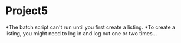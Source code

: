 # Project5

*The batch script can't run until you first create a listing.
*To create a listing, you might need to log in and log out one or two times...
